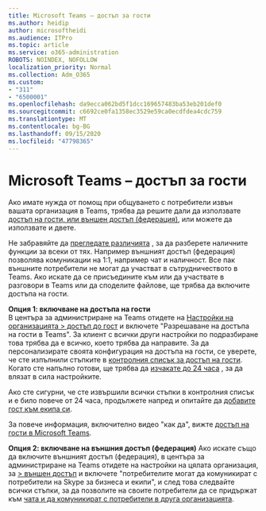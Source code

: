 ```yaml
---
title: Microsoft Teams – достъп за гости
ms.author: heidip
author: microsoftheidi
ms.audience: ITPro
ms.topic: article
ms.service: o365-administration
ROBOTS: NOINDEX, NOFOLLOW
localization_priority: Normal
ms.collection: Adm_O365
ms.custom:
- "311"
- "6500001"
ms.openlocfilehash: da9ecca062bd5f1dcc169657483ba53eb201def0
ms.sourcegitcommit: c6692ce0fa1358ec3529e59ca0ecdfdea4cdc759
ms.translationtype: MT
ms.contentlocale: bg-BG
ms.lasthandoff: 09/15/2020
ms.locfileid: "47798365"
---
```

# <a name="microsoft-teams---guest-access"></a>Microsoft Teams – достъп за гости

Ако имате нужда от помощ при общуването с потребители извън вашата организация в Teams, трябва да решите дали да използвате [достъп на гости, или външен достъп (федерация)](https://docs.microsoft.com/microsoftteams/manage-external-access#external-access-vs-guest-access), или можете да използвате и двете.

Не забравяйте да [прегледате различията](https://docs.microsoft.com/microsoftteams/manage-external-access#external-access-vs-guest-access) , за да разберете наличните функции за всеки от тях.  Например външният достъп (федерация) позволява комуникации на 1:1, например чат и наличност.  Все пак външните потребители не могат да участват в сътрудничеството в Teams.  Ако искате да се присъедините към или да участвате в разговори в Teams или да споделите файлове, ще трябва да включите достъпа на гости.

**Опция 1: включване на достъпа на гости**   
В центъра за администриране на Teams отидете на [Настройки на организацията > достъп до гост](https://admin.teams.microsoft.com/company-wide-settings/guest-configuration) и включете "Разрешаване на достъпа на гости в Teams".  За клиент с всички други настройки по подразбиране това трябва да е всичко, което трябва да направите.  За да персонализирате своята конфигурация на достъпа на гости, се уверете, че сте изпълнили стъпките в [контролния списък за достъп на гости](https://docs.microsoft.com/microsoftteams/guest-access-checklist). Когато сте напълно готови, ще трябва да [изчакате до 24 часа](https://docs.microsoft.com/microsoftteams/manage-guests#guest-access-latencies) , за да влязат в сила настройките.

Ако сте сигурни, че сте извършили всички стъпки в контролния списък и е било повече от 24 часа, продължете напред и опитайте да [добавите гост към екипа си](https://support.office.com/article/add-guests-to-a-team-in-teams-fccb4fa6-f864-4508-bdde-256e7384a14f#ID0EAABAAA=Desktop).

За повече информация, включително видео "как да", вижте [достъп на гости в Microsoft Teams](https://docs.microsoft.com/microsoftteams/guest-access).

**Опция 2: включване на външния достъп (федерация)** Ако искате също да включите външният достъп (федерация), в центъра за администриране на Teams отидете на настройки на цялата организация, за [> външен достъп](https://admin.teams.microsoft.com/company-wide-settings/external-communications) и включете "потребителите могат да комуникират с потребители на Skype за бизнеса и екипи", и след това следвайте всички стъпки, за да позволите на своите потребители да се придържат към [чата и да комуникират с потребители в друга организацията](https://docs.microsoft.com/microsoftteams/manage-external-access#let-your-teams-users-chat-and-communicate-with-users-in-another-organization).


